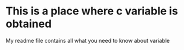 # This is a place where c variable is obtained

My readme file contains all what you need to know about variable